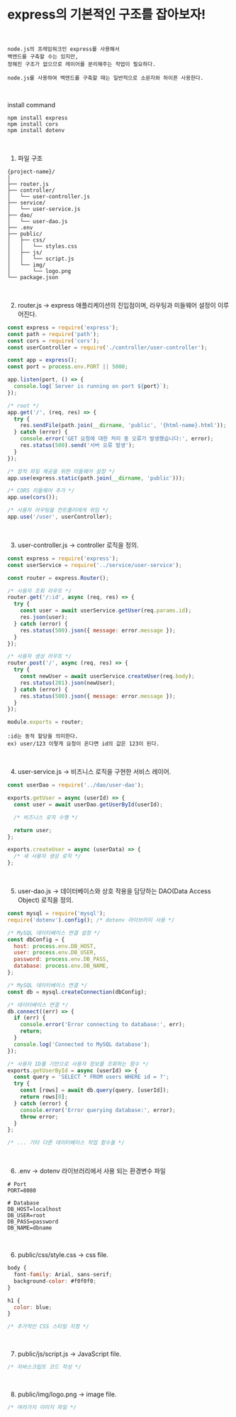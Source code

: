 # express의 기본적인 구조를 잡아보자!

<br />

```
node.js의 프레임워크인 express를 사용해서
백엔드를 구축할 수는 있지만,
정해진 구조가 없으므로 레이어를 분리해주는 작업이 필요하다.
```
```
node.js를 사용하여 백엔드를 구축할 때는 일반적으로 소문자와 하이픈 사용한다.
```

<br />

install command
```
npm install express
npm install cors
npm install dotenv
```

<br />

1) 파일 구조
```
{project-name}/
│
├── router.js
├── controller/
│   └── user-controller.js
├── service/
│   └── user-service.js
├── dao/
│   └── user-dao.js
├── .env
├── public/
│   ├── css/
│   │   └── styles.css
│   ├── js/
│   │   └── script.js
│   └── img/
│       └── logo.png
└── package.json
```

<br />

2) router.js -> express 애플리케이션의 진입점이며, 라우팅과 미들웨어 설정이 이루어진다.
```javascript
const express = require('express');
const path = require('path');
const cors = require('cors');
const userController = require('./controller/user-controller');

const app = express();
const port = process.env.PORT || 5000;

app.listen(port, () => {
  console.log(`Server is running on port ${port}`);
});

/* root */
app.get('/', (req, res) => {
  try {
    res.sendFile(path.join(__dirname, 'public', '{html-name}.html'));
  } catch (error) {
    console.error('GET 요청에 대한 처리 중 오류가 발생했습니다:', error);
    res.status(500).send('서버 오류 발생');
  }
});

/* 정적 파일 제공을 위한 미들웨어 설정 */
app.use(express.static(path.join(__dirname, 'public')));

/* CORS 미들웨어 추가 */
app.use(cors());

/* 사용자 라우팅을 컨트롤러에게 위임 */
app.use('/user', userController);
```

<br />

3) user-controller.js -> controller 로직을 정의.
```javascript
const express = require('express');
const userService = require('../service/user-service');

const router = express.Router();

/* 사용자 조회 라우트 */
router.get('/:id', async (req, res) => {
  try {
    const user = await userService.getUser(req.params.id);
    res.json(user);
  } catch (error) {
    res.status(500).json({ message: error.message });
  }
});

/* 사용자 생성 라우트 */
router.post('/', async (req, res) => {
  try {
    const newUser = await userService.createUser(req.body);
    res.status(201).json(newUser);
  } catch (error) {
    res.status(500).json({ message: error.message });
  }
});

module.exports = router;
```
```
:id는 동적 할당을 의미한다.
ex) user/123 이렇게 요청이 온다면 id의 값은 123이 된다.
```

<br />

4) user-service.js -> 비즈니스 로직을 구현한 서비스 레이어.
```javascript
const userDao = require('../dao/user-dao');

exports.getUser = async (userId) => {
  const user = await userDao.getUserById(userId);

  /* 비즈니스 로직 수행 */ 

  return user;
};

exports.createUser = async (userData) => {
  /* 새 사용자 생성 로직 */
};
```

<br />

5) user-dao.js -> 데이터베이스와 상호 작용을 담당하는 DAO(Data Access Object) 로직을 정의.
```javascript
const mysql = require('mysql');
require('dotenv').config(); /* dotenv 라이브러리 사용 */

/* MySQL 데이터베이스 연결 설정 */
const dbConfig = {
  host: process.env.DB_HOST,
  user: process.env.DB_USER,
  password: process.env.DB_PASS,
  database: process.env.DB_NAME,
};

/* MySQL 데이터베이스 연결 */
const db = mysql.createConnection(dbConfig);

/* 데이터베이스 연결 */
db.connect((err) => {
  if (err) {
    console.error('Error connecting to database:', err);
    return;
  }
  console.log('Connected to MySQL database');
});

/* 사용자 ID를 기반으로 사용자 정보를 조회하는 함수 */
exports.getUserById = async (userId) => {
  const query = 'SELECT * FROM users WHERE id = ?';
  try {
    const [rows] = await db.query(query, [userId]);
    return rows[0];
  } catch (error) {
    console.error('Error querying database:', error);
    throw error;
  }
};

/* ... 기타 다른 데이터베이스 작업 함수들 */
```

<br />

6) .env -> dotenv 라이브러리에서 사용 되는 환경변수 파일
```env
# Port
PORT=8080

# Database
DB_HOST=localhost
DB_USER=root
DB_PASS=password
DB_NAME=dbname
```

<br />

6) public/css/style.css -> css file. 
```javascript
body {
  font-family: Arial, sans-serif;
  background-color: #f0f0f0;
}

h1 {
  color: blue;
}

/* 추가적인 CSS 스타일 지정 */
```

<br />

7) public/js/script.js -> JavaScript file.
```javascript
/* 자바스크립트 코드 작성 */
```

<br />

8) public/img/logo.png -> image file.
```javascript
/* 여러가지 이미지 파일 */
```

